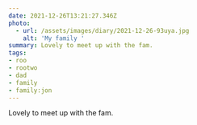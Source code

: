 ```yaml
---
date: 2021-12-26T13:21:27.346Z
photo:
  - url: /assets/images/diary/2021-12-26-93uya.jpg
    alt: 'My family '
summary: Lovely to meet up with the fam.
tags:
- roo
- rootwo
- dad
- family
- family:jon
---
```

Lovely to meet up with the fam. 
